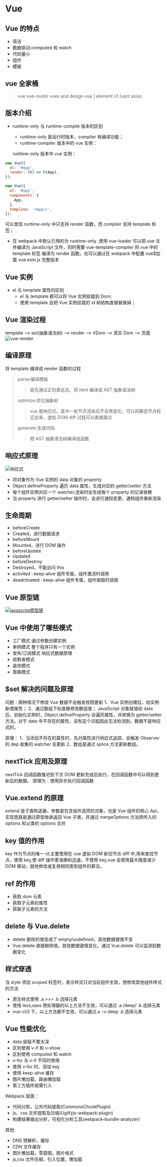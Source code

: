 <!--
 * @Author: your name
 * @Date: 2020-02-27 09:19:45
 * @LastEditTime: 2022-06-09 14:04:32
 * @LastEditors: Juliette.Wang nannan.wang@broadlink.com.cn
 * @Description: In User Settings Edit
 * @FilePath: \vue-note\Vue.md
 -->

# Vue

## Vue 的特点

- 简洁
- 数据驱动:computed 和 watch
- 代码量小
- 组件
- 模板

## vue 全家桶

> vue
> vue-router
> vuex
> and design vue | element UI |vant
> axiso

## 版本介绍

- runtime-only 与 runtime-compile 版本的区别

  - runtime-only 是运行时版本，compiler 有编译功能；
  - runtime-compiler 版本中的 vue 实例：

  runtime-only 版本中 vue 实例：

```javascript
new Vue({
  el: '#app',
  render: (h) => h(App),
});
```

```javascript
new Vue({
  el: '#app',
  components: {
    App,
  },
  template: '<App/>',
});
```

可以发现 runtime-only 中只支持 render 函数，而 compiler 支持 template 标签；

- 在 webpack 中默认引用的为 runtime-only ,使用 vue-loader 可以把.vue 文件编译为 JavaScript 文件，同时需要 vue-template-compiler 将.vue 中的 template 标签 编译为 render 函数。也可以通过在 webpack 中配置 vue\$加载 vue.esm.js 完整版本

## Vue 实例

- el 与 template 属性的区别
  - el 与 template 都可以将 Vue 实例挂载到 Dom;
  - 使用 template 会把 Vue 实例挂载的 id 树结构直接替换掉；

## Vue 渲染过程

template --> ast(抽象语法树) --> render --> VDom --> 真实 Dom --> 页面
![vue-render](./../img/vue-render.png)

## 编译原理

将 template 编译成 render 函数的过程

> parse:编译模板
>
> > 首先通过正则表达式，将 html 编译成 AST 抽象语法树
>
> optimize:优化抽象树
>
> > vue 是响应式，其中一些节点渲染后不会再变化，可以将静态节点标记出来，虚拟 DOM diff 过程可以直接跳过
>
> generate:生成代码
>
> > 把 AST 抽象语法树编译成函数

## 响应式原理

![响应式](./../img/response.png)

- 将对象作为 Vue 实例的 data 对象的 property
- Object.defineProperty 遍历 data 属性，生成对应的 getter/setter 方法
- 每个组件实例对应一个 watcher,渲染时会生成每个 property 的记录依赖
- 当 property 进行 getter/setter 操作时，会进行通知变更，通知组件重新渲染

## 生命周期

- beforeCreate
- Created，进行数据请求
- beforeMount
- Mounted，进行 DOM 操作
- beforeUpdate
- Updated
- beforeDestroy
- Destroyed，不能访问 this
- activited : keep-alive 组件专属，组件激活时调用
- deadctivated : keep-alive 组件专属，组件销毁时调用

## Vue 原型链

[![javascript原型链](./../img/proto.png)](https://segmentfault.com/a/1190000021232132)

## Vue 中使用了哪些模式

- 工厂模式 通过参数创建实例
- 单例模式 整个程序只有一个实例
- 发布/订阅模式 响应式数据原理
- 观察者模式
- 装饰模式
- 策略模式

## $set 解决的问题及原理

问题：两种情况下修改 Vue 数据不会触发视图更新
1、Vue 实例创建后，给实例新增属性；
2、通过数组下标直接修改数组值；
JavaScript 对象赋值给 data 后，初始化实例时，Object.defineProperty 会遍历属性，并转换为 getter/setter 方法。对于 data 中不存在的属性，没有这个过程因此无法检测到，数据不是响应式的。

原理：
1、当添加不存在的属性时，先对属性进行响应式追踪，会触发 Observer 的 dep 收集的 watcher 去更新
2、数组是通过 splice 方法更新数组。

## nextTick 应用及原理

nextTick 回调函数推迟到下次 DOM 更新完成后执行，在回调函数中可以得到更新后的数据。
原理为：使用异步执行回调函数

## Vue.extend 的原理

extend 是子类构造器，参数是包含组件选项的对象，也是 Vue 组件的核心 Api，实现思路是通过原型继承返回 Vue 子类，并通过 mergeOptions 方法把传入的 options 和父类的 options 合并

## key 值的作用

key 作为节点的唯一 id,主要使用在 vue 虚拟 DOM 新旧节点 diff 中,用来查找节点。使用 key,使 diff 操作更准确和迅速。不使用 key,vue 会使用最大限度减少 DOM 移动，就地修改或复用相同类型组件的算法。

## ref 的作用

- 获取 dom 元素
- 获取子元素的属性
- 获取子元素的方法

## delete 与 Vue.delete

- delete 删除的值变成了 empty/undefined，其他数据键值不变
- Vue.delete 直接删除值，其他数据键值变化，通过 Vue.delete 可以监测到数据变化

## 样式穿透

当 style 添加 scoped 标签时，表示样式只对当前组件生效，想修改其他组件样式的方法

- 原生样式使用 .a >>> .b 选择元素
- 使用 less,sass 预处理器的以上方法不生效，可以通过 .a /deep/ .b 选择元素
- vue-cli3 下，以上方法都不生效，可以通过.a ::v-deep .b 选择元素

## Vue 性能优化

- data 层级不要太深
- 区别使用 v-if 和 v-show
- 区别使用 computed 和 watch
- v-for 与 v-if 不同时使用
- 使用 v-for 时，添加 key
- 使用 keep-alive 缓存
- 图片懒加载、路由懒加载
- 第三方插件按需引入

Webpack 层面：

- 代码分割，公共代码提取(CommonsChunkPlugin)
- js、css 文件提取及压缩(Uglifyjs-webpack-plugin)
- 构建结果输出分析，可视化分析工具(webpack-bundle-analyzer)

其他:

- DNS 预解析，缓存
- CDN 文件缓存
- 图片懒加载，雪碧图，图片格式
- js,css 文件压缩，引入位置，懒加载
